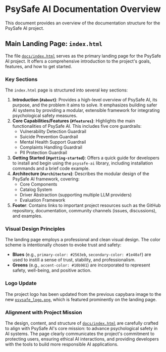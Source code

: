 # PsySafe AI Documentation Overview

This document provides an overview of the documentation structure for the PsySafe AI project.

## Main Landing Page: `index.html`

The file [`docs/index.html`](docs/index.html) serves as the primary landing page for the PsySafe AI project. It offers a comprehensive introduction to the project's goals, features, and how to get started.

### Key Sections

The `index.html` page is structured into several key sections:

1.  **Introduction (`#about`)**: Provides a high-level overview of PsySafe AI, its purpose, and the problem it aims to solve. It emphasizes building safer AI systems by providing a modular, extensible framework for integrating psychological safety measures.
2.  **Core Capabilities/Features (`#features`)**: Highlights the main functionalities of PsySafe AI. This includes five core guardrails:
    *   Vulnerability Detection Guardrail
    *   Suicide Prevention Guardrail
    *   Mental Health Support Guardrail
    *   Complaints Handling Guardrail
    *   PII Protection Guardrail
3.  **Getting Started (`#getting-started`)**: Offers a quick guide for developers to install and begin using the `psysafe-ai` library, including installation commands and a brief code example.
4.  **Architecture (`#architecture`)**: Describes the modular design of the PsySafe AI framework, covering:
    *   Core Components
    *   Catalog System
    *   Driver Abstraction (supporting multiple LLM providers)
    *   Evaluation Framework
5.  **Footer**: Contains links to important project resources such as the GitHub repository, documentation, community channels (issues, discussions), and examples.

### Visual Design Principles

The landing page employs a professional and clean visual design. The color scheme is intentionally chosen to evoke trust and safety:
*   **Blues** (e.g., `primary-color: #2563eb`, `secondary-color: #1e40af`) are used to instill a sense of trust, stability, and professionalism.
*   **Greens** (e.g., `accent-color: #10b981`) are incorporated to represent safety, well-being, and positive action.

### Logo Update

The project logo has been updated from the previous capybara image to the new [`psysafe_logo.png`](../assets/imgs/psysafe_logo.png), which is featured prominently on the landing page.

### Alignment with Project Mission

The design, content, and structure of [`docs/index.html`](docs/index.html) are carefully crafted to align with PsySafe AI's core mission: to advance psychological safety in AI systems. The page clearly communicates the project's commitment to protecting users, ensuring ethical AI interactions, and providing developers with the tools to build more responsible AI applications.